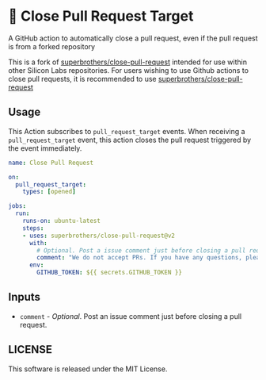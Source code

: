 # :no_entry_sign: Close Pull Request Target

A GitHub action to automatically close a pull request, even if the pull request is from a forked repository

This is a fork of [superbrothers/close-pull-request](https://github.com/superbrothers/close-pull-request) intended for use within other Silicon Labs repositories. For users wishing to use Github actions to close pull requests, it is recommended to use [superbrothers/close-pull-request](https://github.com/superbrothers/close-pull-request)

## Usage

This Action subscribes to `pull_request_target` events. When receiving a `pull_request_target` event, this action closes the pull request triggered by the event immediately.

```yaml
name: Close Pull Request

on:
  pull_request_target:
    types: [opened]

jobs:
  run:
    runs-on: ubuntu-latest
    steps:
    - uses: superbrothers/close-pull-request@v2
      with:
        # Optional. Post a issue comment just before closing a pull request.
        comment: "We do not accept PRs. If you have any questions, please feel free to contact us."
      env:
        GITHUB_TOKEN: ${{ secrets.GITHUB_TOKEN }}
```

## Inputs

- `comment` - *Optional*. Post an issue comment just before closing a pull request.

## LICENSE

This software is released under the MIT License.
